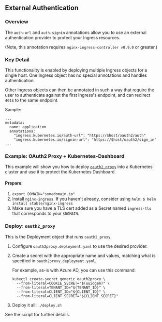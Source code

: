 ## External Authentication

### Overview

The `auth-url` and `auth-signin` annotations allow you to use an external
authentication provider to protect your Ingress resources.

(Note, this annotation requires `nginx-ingress-controller v0.9.0` or greater.)

### Key Detail

This functionality is enabled by deploying multiple Ingress objects for a single host.
One Ingress object has no special annotations and handles authentication.

Other Ingress objects can then be annotated in such a way that require the user to
authenticate against the first Ingress's endpoint, and can redirect `401`s to the
same endpoint.

Sample:

```
...
metadata:
  name: application
  annotations:
    "ingress.kubernetes.io/auth-url": "https://$host/oauth2/auth"
    "ingress.kubernetes.io/signin-url": "https://$host/oauth2/sign_in"
...
```

### Example: OAuth2 Proxy + Kubernetes-Dashboard

This example will show you how to deploy [`oauth2_proxy`](https://github.com/bitly/oauth2_proxy)
into a Kubernetes cluster and use it to protect the Kubernetes Dashboard.

#### Prepare:

1. `export DOMAIN="somedomain.io"`
2. Install `nginx-ingress`. If you haven't already, consider using `helm`: `$ helm install stable/nginx-ingress`
3. Make sure you have a TLS cert added as a Secret named `ingress-tls` that corresponds to your `$DOMAIN`.

### Deploy: `oauth2_proxy`

This is the Deployment object that runs `oauth2_proxy`.

1. Configure `oauth2proxy.deployment.yaml` to use the desired provider.

2. Create a secret with the appropriate name and values, matching what is specified in
   `oauth2proxy.deployment.yaml`.

   For example, as-is with Azure AD, you can use this command:
   ```
   kubectl create-secret generic oauth2proxy \
     --from-literal=COOKIE_SECRET="$(uuidgen)" \
     --from-literal=TENANT_ID="${TENANT_ID}" \
     --from-literal=CLIENT_ID="${CLIENT_ID}" \
     --from-literal=CLIENT_SECRET="${CLIENT_SECRET}"
   ```

3. Deploy it all: `./deploy.sh`

See the script for further details.
